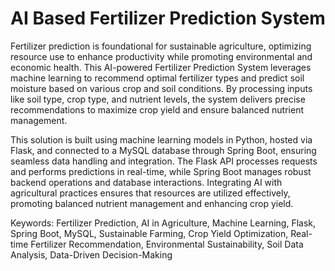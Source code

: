 # AI Based Fertilizer Prediction System

Fertilizer prediction is foundational for sustainable agriculture, optimizing resource use to enhance productivity while promoting environmental and economic health. This AI-powered Fertilizer Prediction System leverages machine learning to recommend optimal fertilizer types and predict soil moisture based on various crop and soil conditions. By processing
inputs like soil type, crop type, and nutrient levels, the system delivers precise recommendations to maximize crop yield and ensure balanced nutrient management.

This solution is built using machine learning models in Python, hosted via Flask, and connected to a MySQL database through Spring Boot, ensuring seamless data handling and integration. The Flask API processes requests and performs predictions in real-time, while Spring Boot manages robust backend operations and database interactions. Integrating AI with agricultural practices ensures that resources are utilized effectively, promoting balanced nutrient management and enhancing crop yield.

Keywords: Fertilizer Prediction, AI in Agriculture, Machine Learning, Flask, Spring Boot, MySQL, Sustainable Farming, Crop Yield Optimization, Real- time Fertilizer Recommendation, Environmental Sustainability, Soil Data Analysis, Data-Driven Decision-Making
